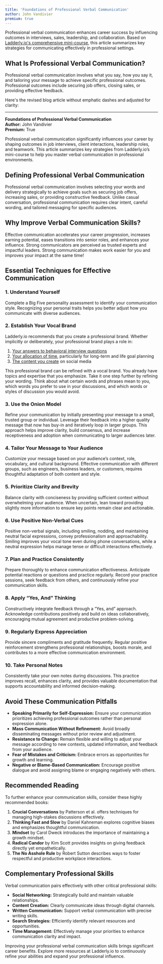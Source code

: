 ```yaml
---
title: 'Foundations of Professional Verbal Communication'
author: John Vandivier
premium: true
---
```


Professional verbal communication enhances career success by influencing outcomes in interviews, sales, leadership, and collaboration. Based on [Ladderly.io's comprehensive mini-course](https://www.youtube.com/watch?v=V8aES1oqlhs), this article summarizes key strategies for communicating effectively in professional settings.

## What Is Professional Verbal Communication?

Professional verbal communication involves what you say, how you say it, and tailoring your message to achieve specific professional outcomes. Professional outcomes include securing job offers, closing sales, or providing effective feedback.

Here's the revised blog article without emphatic dashes and adjusted for clarity:

---

**Foundations of Professional Verbal Communication**  
**Author:** John Vandivier  
**Premium:** True

Professional verbal communication significantly influences your career by shaping outcomes in job interviews, client interactions, leadership roles, and teamwork. This article summarizes key strategies from Ladderly.io’s mini-course to help you master verbal communication in professional environments.

## Defining Professional Verbal Communication

Professional verbal communication involves selecting your words and delivery strategically to achieve goals such as securing job offers, increasing sales, or providing constructive feedback. Unlike casual conversation, professional communication requires clear intent, careful wording, and tailored messaging for specific audiences.

## Why Improve Verbal Communication Skills?

Effective communication accelerates your career progression, increases earning potential, eases transitions into senior roles, and enhances your influence. Strong communicators are perceived as trusted experts and impactful leaders. Strong communication makes work easier for you and improves your impact at the same time!

## Essential Techniques for Effective Communication

### 1. Understand Yourself

Complete a Big Five personality assessment to identify your communication style. Recognizing your personal traits helps you better adjust how you communicate with diverse audiences.

### 2. Establish Your Vocal Brand

Ladderly.io recommends that you create a professional brand. Whether implicitly or deliberately, your professional brand plays a role in:

1. [Your answers to behavioral interview questions](/blog/2025-02-24-behavioral-interviews)
2. [Your allocation of time](/blog/2025-04-18-time-management), particularly for long-term and life goal planning
3. [The content you create](/blog/2024-05-31-networking-tips) on social media

This professional brand can be refined with a vocal brand. You already have topics and expertise that you emphasize. Take it one step further by refining your wording. Think about what certain words and phrases mean to you, which words you prefer to use in your discussions, and which words or styles of discussion you would avoid.

### 3. Use the Onion Model

Refine your communication by initially presenting your message to a small, trusted group or individual. Leverage their feedback into a higher quality message that now has buy-in and iteratively loop in larger groups. This approach helps improve clarity, build consensus, and increase receptiveness and adoption when communicating to larger audiences later.

### 4. Tailor Your Message to Your Audience

Customize your message based on your audience’s context, role, vocabulary, and cultural background. Effective communication with different groups, such as engineers, business leaders, or customers, requires thoughtful adaptation of both content and style.

### 5. Prioritize Clarity and Brevity

Balance clarity with conciseness by providing sufficient context without overwhelming your audience. When uncertain, lean toward providing slightly more information to ensure key points remain clear and actionable.

### 6. Use Positive Non-Verbal Cues

Positive non-verbal signals, including smiling, nodding, and maintaining neutral facial expressions, convey professionalism and approachability. Smiling improves your vocal tone even during phone conversations, while a neutral expression helps manage tense or difficult interactions effectively.

### 7. Plan and Practice Consistently

Prepare thoroughly to enhance communication effectiveness. Anticipate potential reactions or questions and practice regularly. Record your practice sessions, seek feedback from others, and continuously refine your communication skills.

### 8. Apply “Yes, And” Thinking

Constructively integrate feedback through a “Yes, and” approach. Acknowledge contributions positively and build on ideas collaboratively, encouraging mutual agreement and productive problem-solving.

### 9. Regularly Express Appreciation

Provide sincere compliments and gratitude frequently. Regular positive reinforcement strengthens professional relationships, boosts morale, and contributes to a more effective communication environment.

### 10. Take Personal Notes

Consistently take your own notes during discussions. This practice improves recall, enhances clarity, and provides valuable documentation that supports accountability and informed decision-making.

## Avoid These Communication Pitfalls

- **Speaking Primarily for Self-Expression:** Ensure your communication prioritizes achieving professional outcomes rather than personal expression alone.
- **Mass Communication Without Refinement:** Avoid broadly disseminating messages without prior review and adjustment.
- **Resistance to Change:** Remain flexible and willing to adjust your message according to new contexts, updated information, and feedback from your audience.
- **Fear of Mistakes and Criticism:** Embrace errors as opportunities for growth and learning.
- **Negative or Blame-Based Communication:** Encourage positive dialogue and avoid assigning blame or engaging negatively with others.

## Recommended Reading

To further enhance your communication skills, consider these highly recommended books:

1. **Crucial Conversations** by Patterson et al. offers techniques for managing high-stakes discussions effectively.
2. **Thinking Fast and Slow** by Daniel Kahneman explores cognitive biases and emphasizes thoughtful communication.
3. **Mindset** by Carol Dweck introduces the importance of maintaining a growth mindset.
4. **Radical Candor** by Kim Scott provides insights on giving feedback directly yet empathetically.
5. **The No Asshole Rule** by Robert Sutton describes ways to foster respectful and productive workplace interactions.

## Complementary Professional Skills

Verbal communication pairs effectively with other critical professional skills:

- **Social Networking:** Strategically build and maintain valuable relationships.
- **Content Creation:** Clearly communicate ideas through digital channels.
- **Written Communication:** Support verbal communication with precise writing skills.
- **Search Strategies:** Efficiently identify relevant resources and opportunities.
- **Time Management:** Effectively manage your priorities to enhance communication clarity and impact.

Improving your professional verbal communication skills brings significant career benefits. Explore more resources at Ladderly.io to continuously refine your abilities and expand your professional influence.
